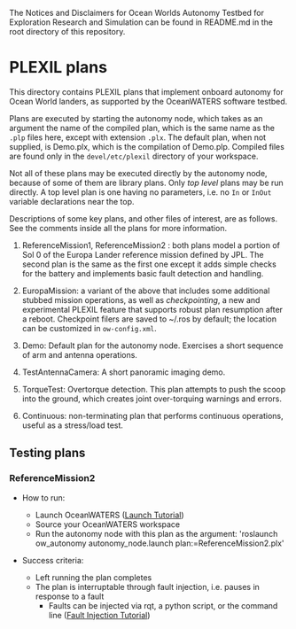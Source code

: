 The Notices and Disclaimers for Ocean Worlds Autonomy Testbed for Exploration
Research and Simulation can be found in README.md in the root directory of
this repository.

PLEXIL plans
============

This directory contains PLEXIL plans that implement onboard autonomy for Ocean
World landers, as supported by the OceanWATERS software testbed.

Plans are executed by starting the autonomy node, which takes as an argument the
name of the compiled plan, which is the same name as the `.plp` files here,
except with extension `.plx`.  The default plan, when not supplied, is Demo.plx,
which is the compilation of Demo.plp.  Compiled files are found only in the
`devel/etc/plexil` directory of your workspace.

Not all of these plans may be executed directly by the autonomy node, because of
some of them are library plans.  Only _top level_ plans may be run directly.  A
top level plan is one having no parameters, i.e. no `In` or `InOut` variable
declarations near the top.

Descriptions of some key plans, and other files of interest, are as follows.
See the comments inside all the plans for more information.

1. ReferenceMission1, ReferenceMission2 : both plans model a portion of Sol 0 of
   the Europa Lander reference mission defined by JPL.  The second plan is the
   same as the first one except it adds simple checks for the battery and
   implements basic fault detection and handling.

2. EuropaMission: a variant of the above that includes some additional stubbed
   mission operations, as well as _checkpointing_, a new and experimental PLEXIL
   feature that supports robust plan resumption after a reboot.  Checkpoint
   filers are saved to ~/.ros by default; the location can be customized in
   `ow-config.xml`.

3. Demo: Default plan for the autonomy node.  Exercises a short sequence of arm
   and antenna operations.

4. TestAntennaCamera: A short panoramic imaging demo.

5. TorqueTest: Overtorque detection.  This plan attempts to push the scoop into
   the ground, which creates joint over-torquing warnings and errors.

6. Continuous: non-terminating plan that performs continuous operations, useful
   as a stress/load test.

Testing plans
-------------

### ReferenceMission2 ###

- How to run:
	- Launch OceanWATERS ([Launch Tutorial](https://github.com/nasa/ow_simulator/wiki/Tutorials))
	- Source your OceanWATERS workspace
	- Run the autonomy node with this plan as the argument:
	  'roslaunch ow_autonomy autonomy_node.launch plan:=ReferenceMission2.plx'

- Success criteria: 
	- Left running the plan completes
	- The plan is interruptable through fault injection, i.e. pauses in response to a fault
		- Faults can be injected via rqt, a python script, or the command line ([Fault Injection Tutorial](https://github.com/nasa/ow_simulator/blob/master/ow_faults/README.md))
